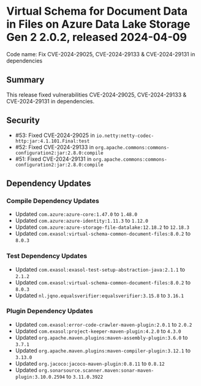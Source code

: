 # Virtual Schema for Document Data in Files on Azure Data Lake Storage Gen 2 2.0.2, released 2024-04-09

Code name: Fix CVE-2024-29025, CVE-2024-29133 & CVE-2024-29131 in dependencies

## Summary

This release fixed vulnerabilities CVE-2024-29025, CVE-2024-29133 & CVE-2024-29131 in dependencies.

## Security

* #53: Fixed CVE-2024-29025 in `io.netty:netty-codec-http:jar:4.1.101.Final:test`
* #52: Fixed CVE-2024-29133 in `org.apache.commons:commons-configuration2:jar:2.8.0:compile`
* #51: Fixed CVE-2024-29131 in `org.apache.commons:commons-configuration2:jar:2.8.0:compile`

## Dependency Updates

### Compile Dependency Updates

* Updated `com.azure:azure-core:1.47.0` to `1.48.0`
* Updated `com.azure:azure-identity:1.11.3` to `1.12.0`
* Updated `com.azure:azure-storage-file-datalake:12.18.2` to `12.18.3`
* Updated `com.exasol:virtual-schema-common-document-files:8.0.2` to `8.0.3`

### Test Dependency Updates

* Updated `com.exasol:exasol-test-setup-abstraction-java:2.1.1` to `2.1.2`
* Updated `com.exasol:virtual-schema-common-document-files:8.0.2` to `8.0.3`
* Updated `nl.jqno.equalsverifier:equalsverifier:3.15.8` to `3.16.1`

### Plugin Dependency Updates

* Updated `com.exasol:error-code-crawler-maven-plugin:2.0.1` to `2.0.2`
* Updated `com.exasol:project-keeper-maven-plugin:4.2.0` to `4.3.0`
* Updated `org.apache.maven.plugins:maven-assembly-plugin:3.6.0` to `3.7.1`
* Updated `org.apache.maven.plugins:maven-compiler-plugin:3.12.1` to `3.13.0`
* Updated `org.jacoco:jacoco-maven-plugin:0.8.11` to `0.8.12`
* Updated `org.sonarsource.scanner.maven:sonar-maven-plugin:3.10.0.2594` to `3.11.0.3922`
